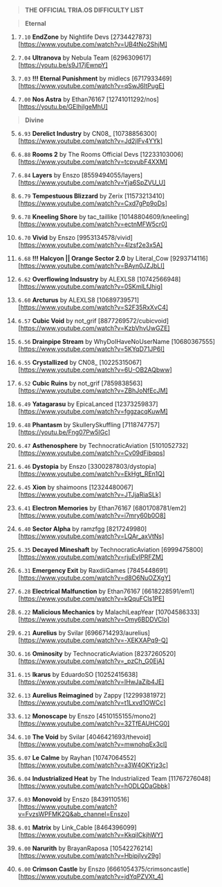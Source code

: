 > **THE OFFICIAL TRIA.OS DIFFICULTY LIST**

> **Eternal**

1. ``7.10`` **EndZone** by Nightlife Devs [2734427873] [https://www.youtube.com/watch?v=UB4tNo2ShjM]

2. ``7.04`` **Ultranova** by Nebula Team [6296309617] [https://youtu.be/s9J17jEwnpY]

3. ``7.03`` **!!! Eternal Punishment** by midlecs [6717933469] [https://www.youtube.com/watch?v=qSwJ6ItPugE]

4. ``7.00`` **Nos Astra** by Ethan76167 [12741011292/nos] [https://youtu.be/GEIhjIgeMhU]

> **Divine**

5. ``6.93`` **Derelict Industry** by CN08_ [10738856300] [https://www.youtube.com/watch?v=Jd2jlFv4YYk]

6. ``6.88`` **Rooms 2** by The Rooms Official Devs [12233103006] [https://www.youtube.com/watch?v=tcpvubF4XXM]

7. ``6.84`` **Layers** by Enszo [8559494055/layers] [https://www.youtube.com/watch?v=Yja6SpZVU_U]

8. ``6.79`` **Tempestuous Blizzard** by Zerix [11573213410] [https://www.youtube.com/watch?v=Cxd7gPp9oDs]

9. ``6.78`` **Kneeling Shore** by tac_taillike [10148804609/kneeling] [https://www.youtube.com/watch?v=ectnMFW5cr0]

10. ``6.70`` **Vivid** by Enszo [9953134578/vivid] [https://www.youtube.com/watch?v=4lzsf2e3x5A]

11. ``6.68`` **!!! Halcyon || Orange Sector 2.0** by Literal_Cow [9293714116] [https://www.youtube.com/watch?v=BAyn0JZJbLI]

12. ``6.62`` **Overflowing Indsustry** by ALEXLS8 [10742566948] [https://www.youtube.com/watch?v=0SKmlLfJhig]

13. ``6.60`` **Arcturus** by ALEXLS8 [10689739571] [https://www.youtube.com/watch?v=S2F35RxXvC4]

14. ``6.57`` **Cubic Void** by not_grif [8877269572/cubicvoid] [https://www.youtube.com/watch?v=KzbVhvUwGZE]

15. ``6.56`` **Drainpipe Stream** by WhyDoIHaveNoUserName [10680367555] [https://www.youtube.com/watch?v=5KYqD71JP6I]

16. ``6.55`` **Crystallized** by CN08_ [10225315067] [https://www.youtube.com/watch?v=6U-OB2AQbww]

17. ``6.52`` **Cubic Ruins** by not_grif [7859838563] [https://www.youtube.com/watch?v=ZBhJoNfEcJM]

18. ``6.49`` **Yatagarasu** by EpicaLanced [12373259837] [https://www.youtube.com/watch?v=fggzacqKuwM]

19. ``6.48`` **Phantasm** by SkullerySkuffling [7118747757] [https://youtu.be/Fng07Pw5IGc]

20. ``6.47`` **Asthenosphere** by TechnocraticAviation [5101052732] [https://www.youtube.com/watch?v=Cv09dFibqps]

21. ``6.46`` **Dystopia** by Enszo [3300287803/dystopia] [https://www.youtube.com/watch?v=EkHgt_REn1Q]

22. ``6.45`` **Xion** by shaimoons [12324480067] [https://www.youtube.com/watch?v=JTJjaRiaSLk]

23. ``6.41`` **Electron Memories** by Ethan76167 [6801708781/em2] [https://www.youtube.com/watch?v=i7mry60b0O8] 

24. ``6.40`` **Sector Alpha** by ramzfgg [8217249980] [https://www.youtube.com/watch?v=LQAr_axVtNs]

25. ``6.35`` **Decayed Mineshaft** by TechnocraticAviation [6999475800] [https://www.youtube.com/watch?v=rjuEvIPRFZM]

26. ``6.31`` **Emergency Exit** by RaxdiiGames [7845448691] [https://www.youtube.com/watch?v=d8O6NuOZXgY]

27. ``6.28`` **Electrical Malfunction** by Ethan76167 [6618228591/em1] [https://www.youtube.com/watch?v=kQquFCls1PE]

28. ``6.22`` **Malicious Mechanics** by MalachiLeapYear [10704586333] [https://www.youtube.com/watch?v=Omy6BDDVClo]

29. ``6.21`` **Aurelius** by Svilar [6966714293/aurelius] [https://www.youtube.com/watch?v=-XEKXAPq9-Q]

30. ``6.16`` **Ominosity** by TechnocraticAviation [8237260520] [https://www.youtube.com/watch?v=_pzCh_G0EjA]

31. ``6.15`` **Ikarus** by EduardoSO [10252415638] [https://www.youtube.com/watch?v=IHwJaZib4JE]

32. ``6.13`` **Aurelius Reimagined** by Zappy [12299381972] [https://www.youtube.com/watch?v=t1Lxvd1OWCc]

33. ``6.12`` **Monoscape** by Enszo [4510155155/mono2] [https://www.youtube.com/watch?v=32TfEAUHCG0] 

34. ``6.10`` **The Void** by Svilar [4046421693/thevoid] [https://www.youtube.com/watch?v=mwnohqEx3cI]

35. ``6.07`` **Le Calme** by Rayhan [10747064552] [https://www.youtube.com/watch?v=a3W4OKYjz3c]

36. ``6.04`` **Industrialized Heat** by The Industrialized Team [11767276048] [https://www.youtube.com/watch?v=hODLQDaGbbk] 

37. ``6.03`` **Monovoid** by Enszo [8439110516] [https://www.youtube.com/watch?v=FvzsWPFMK2Q&ab_channel=Enszo] 

38. ``6.01`` **Matrix** by Link_Cable [8464396099] [https://www.youtube.com/watch?v=KkqilCkjhWY]

39. ``6.00`` **Narurith** by BrayanRaposa [10542276214] [https://www.youtube.com/watch?v=HbipjIyv29g]

40. ``6.00`` **Crimson Castle** by Enszo [6661054375/crimsoncastle] [https://www.youtube.com/watch?v=jdYqPZVXt_4]
